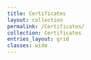 ```yaml
---
title: Certificates
layout: collection
permalink: /Certificates/
collection: Certificates
entries_layout: grid
classes: wide
---
```

